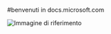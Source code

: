 #benvenuti in docs.microsoft.com

![Immagine di riferimento](media/150x150.png)

<!--HONumber=Jul16_HO3-->


